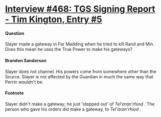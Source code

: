 # [Interview #468: TGS Signing Report - Tim Kington, Entry #5](https://www.theoryland.com/intvmain.php?i=468#5)

#### Question

Slayer made a gateway in Far Madding when he tried to kill Rand and Min. Does this mean he uses the True Power to make his gateways?

#### Brandon Sanderson

Slayer does not channel. His powers come from somewhere other than the Source. Slayer is not affected by the Guardian in much the same way that Perrin wouldn't be.

#### Footnote

Slayer didn't make a gateway; he just 'stepped out' of
*Tel'aran'rhiod*
. The person who gave his orders did make a gateway, to
*Tel'aran'rhiod*
.

